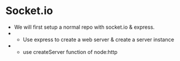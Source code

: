 # Socket.io 

- We will first setup a normal repo with socket.io & express.
- - Use express to create a web server & create a server instance
- - use createServer function of node:http 